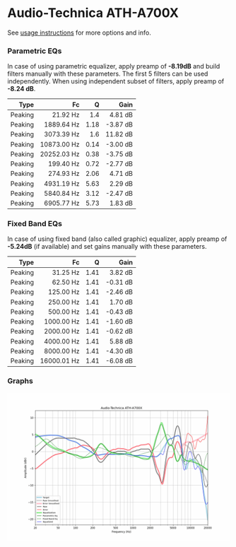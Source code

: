 # Audio-Technica ATH-A700X
See [usage instructions](https://github.com/jaakkopasanen/AutoEq#usage) for more options and info.

### Parametric EQs
In case of using parametric equalizer, apply preamp of **-8.19dB** and build filters manually
with these parameters. The first 5 filters can be used independently.
When using independent subset of filters, apply preamp of **-8.24 dB**.

| Type    | Fc          |    Q | Gain     |
|--------:|------------:|-----:|---------:|
| Peaking | 21.92 Hz    | 1.4  | 4.81 dB  |
| Peaking | 1889.64 Hz  | 1.18 | -3.87 dB |
| Peaking | 3073.39 Hz  | 1.6  | 11.82 dB |
| Peaking | 10873.00 Hz | 0.14 | -3.00 dB |
| Peaking | 20252.03 Hz | 0.38 | -3.75 dB |
| Peaking | 199.40 Hz   | 0.72 | -2.77 dB |
| Peaking | 274.93 Hz   | 2.06 | 4.71 dB  |
| Peaking | 4931.19 Hz  | 5.63 | 2.29 dB  |
| Peaking | 5840.84 Hz  | 3.12 | -2.47 dB |
| Peaking | 6905.77 Hz  | 5.73 | 1.83 dB  |

### Fixed Band EQs
In case of using fixed band (also called graphic) equalizer, apply preamp of **-5.24dB**
(if available) and set gains manually with these parameters.

| Type    | Fc          |    Q | Gain     |
|--------:|------------:|-----:|---------:|
| Peaking | 31.25 Hz    | 1.41 | 3.82 dB  |
| Peaking | 62.50 Hz    | 1.41 | -0.31 dB |
| Peaking | 125.00 Hz   | 1.41 | -2.46 dB |
| Peaking | 250.00 Hz   | 1.41 | 1.70 dB  |
| Peaking | 500.00 Hz   | 1.41 | -0.43 dB |
| Peaking | 1000.00 Hz  | 1.41 | -1.60 dB |
| Peaking | 2000.00 Hz  | 1.41 | -0.62 dB |
| Peaking | 4000.00 Hz  | 1.41 | 5.88 dB  |
| Peaking | 8000.00 Hz  | 1.41 | -4.30 dB |
| Peaking | 16000.01 Hz | 1.41 | -6.08 dB |

### Graphs
![](./Audio-Technica%20ATH-A700X.png)
